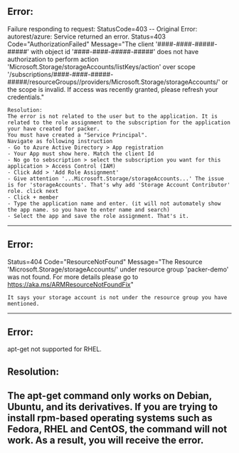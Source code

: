 
## Error: 
Failure responding to request: StatusCode=403 -- Original Error: autorest/azure: Service returned an error. Status=403 Code="AuthorizationFailed" Message="The client '####-####-#####-#####' with object id '####-####-#####-#####' does not have authorization to perform action 'Microsoft.Storage/storageAccounts/listKeys/action' over scope '/subscriptions/####-####-#####-#####/resourceGroups/<resource-group-name>/providers/Microsoft.Storage/storageAccounts/<storage account name>' or the scope is invalid. If access was recently granted, please refresh your credentials."
  ```
Resolution: 
The error is not related to the user but to the application. It is related to the role assignment to the subscription for the application your have created for packer. 
You must have created a "Service Principal". 
Navigate as following instruction
- Go to Azure Active Directory > App registration
- Your App must show here. Match the client Id
- No go to sebscription > select the subscription you want for this application > Access Control (IAM)
- Click Add > 'Add Role Assignment'
- Give attention '...Microsoft.Storage/storageAccounts...' The issue is for 'storageAccounts'. That's why add 'Storage Account Contributor' role. click next 
- Click + member
- Type the application name and enter. (it will not automately show the app name. so you have to enter name and search)
- Select the app and save the role assignment. That's it. 
 ```
-----------
  ## Error:
  Status=404 Code="ResourceNotFound" Message="The Resource 'Microsoft.Storage/storageAccounts/<storage account name>' under resource group 'packer-demo' was not found. For more details please go to https://aka.ms/ARMResourceNotFoundFix"
  
  ```
  It says your storage account is not under the resource group you have mentioned. 
  ```
  ----------------
  
  ## Error:
  apt-get not supported for RHEL. 
  
  ## Resolution:  
  The apt-get command only works on Debian, Ubuntu, and its derivatives. If you are trying to install rpm-based operating systems such as Fedora, RHEL and CentOS, the command will not work. As a result, you will receive the error.
  ----------------
  
  
  
